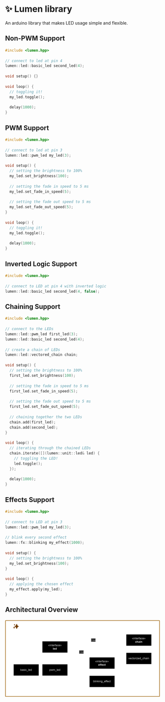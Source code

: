 # ✨ Lumen library
An arduino library that makes LED usage simple and flexible.

## Non-PWM Support
```cpp
#include <lumen.hpp>

// connect to led at pin 4
lumen::led::basic_led second_led(4);

void setup() {}

void loop() {
  // toggling it!
  my_led.toggle();

  delay(1000);
}
```

## PWM Support
```cpp
#include <lumen.hpp>

// connect to led at pin 3
lumen::led::pwm_led my_led(3);

void setup() {
  // setting the brightness to 100%
  my_led.set_brightness(100);

  // setting the fade in speed to 5 ms
  my_led.set_fade_in_speed(5);

  // setting the fade out speed to 5 ms
  my_led.set_fade_out_speed(5);
}

void loop() {
  // toggling it!
  my_led.toggle();

  delay(1000);
}
```

## Inverted Logic Support
```cpp
#include <lumen.hpp>

// connect to LED at pin 4 with inverted logic
lumen::led::basic_led second_led(4, false);
```

## Chaining Support
```cpp
#include <lumen.hpp>

// connect to the LEDs
lumen::led::pwm_led first_led(3);
lumen::led::basic_led second_led(4);

// create a chain of LEDs
lumen::led::vectored_chain chain;

void setup() {
  // setting the brightness to 100%
  first_led.set_brightness(100);

  // setting the fade in speed to 5 ms
  first_led.set_fade_in_speed(5);

  // setting the fade out speed to 5 ms
  first_led.set_fade_out_speed(5);

  // chaining together the two LEDs
  chain.add(first_led);
  chain.add(second_led);
}

void loop() {
  // iterating through the chained LEDs
  chain.iterate([](lumen::unit::led& led) {
    // toggling the LED!
    led.toggle();
  });

  delay(1000);
}
```

## Effects Support
```cpp
#include <lumen.hpp>

// connect to LED at pin 3
lumen::led::pwm_led my_led(3);

// blink every second effect
lumen::fx::blinking my_effect(1000);

void setup() {
  // setting the brightness to 100%
  my_led.set_brightness(100);
}

void loop() {
  // applying the chosen effect
  my_effect.apply(my_led);
}
```

## Architectural Overview
![lumen-arch](/images/lumen.png)
